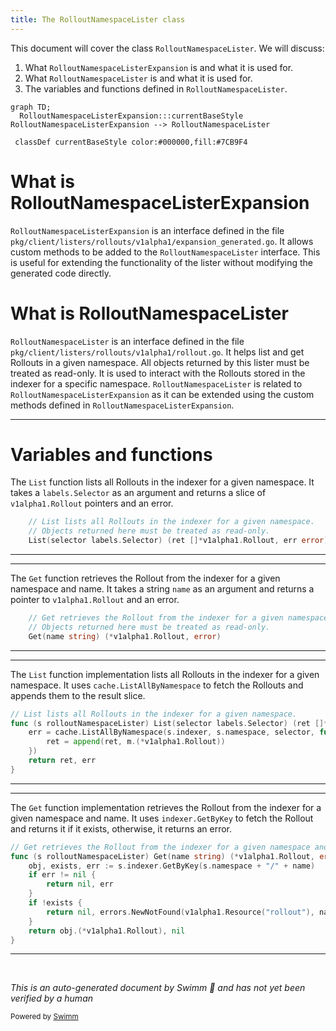```yaml
---
title: The RolloutNamespaceLister class
---
```

This document will cover the class `RolloutNamespaceLister`. We will discuss:

1. What `RolloutNamespaceListerExpansion` is and what it is used for.
2. What `RolloutNamespaceLister` is and what it is used for.
3. The variables and functions defined in `RolloutNamespaceLister`.

```mermaid
graph TD;
  RolloutNamespaceListerExpansion:::currentBaseStyle
RolloutNamespaceListerExpansion --> RolloutNamespaceLister

 classDef currentBaseStyle color:#000000,fill:#7CB9F4
```

# What is RolloutNamespaceListerExpansion

`RolloutNamespaceListerExpansion` is an interface defined in the file `pkg/client/listers/rollouts/v1alpha1/expansion_generated.go`. It allows custom methods to be added to the `RolloutNamespaceLister` interface. This is useful for extending the functionality of the lister without modifying the generated code directly.

# What is RolloutNamespaceLister

`RolloutNamespaceLister` is an interface defined in the file `pkg/client/listers/rollouts/v1alpha1/rollout.go`. It helps list and get Rollouts in a given namespace. All objects returned by this lister must be treated as read-only. It is used to interact with the Rollouts stored in the indexer for a specific namespace. `RolloutNamespaceLister` is related to `RolloutNamespaceListerExpansion` as it can be extended using the custom methods defined in `RolloutNamespaceListerExpansion`.

<SwmSnippet path="/pkg/client/listers/rollouts/v1alpha1/rollout.go" line="65" repo-id="Z2l0aHViJTNBJTNBaW50dWl0LWFyZ28tcm9sbG91dHMtZGVtbyUzQSUzQVN3aW1tLURlbW8=">

---

# Variables and functions

The `List` function lists all Rollouts in the indexer for a given namespace. It takes a `labels.Selector` as an argument and returns a slice of `v1alpha1.Rollout` pointers and an error.

```go
	// List lists all Rollouts in the indexer for a given namespace.
	// Objects returned here must be treated as read-only.
	List(selector labels.Selector) (ret []*v1alpha1.Rollout, err error)
```

---

</SwmSnippet>

<SwmSnippet path="/pkg/client/listers/rollouts/v1alpha1/rollout.go" line="68" repo-id="Z2l0aHViJTNBJTNBaW50dWl0LWFyZ28tcm9sbG91dHMtZGVtbyUzQSUzQVN3aW1tLURlbW8=">

---

The `Get` function retrieves the Rollout from the indexer for a given namespace and name. It takes a string `name` as an argument and returns a pointer to `v1alpha1.Rollout` and an error.

```go
	// Get retrieves the Rollout from the indexer for a given namespace and name.
	// Objects returned here must be treated as read-only.
	Get(name string) (*v1alpha1.Rollout, error)
```

---

</SwmSnippet>

<SwmSnippet path="/pkg/client/listers/rollouts/v1alpha1/rollout.go" line="81" repo-id="Z2l0aHViJTNBJTNBaW50dWl0LWFyZ28tcm9sbG91dHMtZGVtbyUzQSUzQVN3aW1tLURlbW8=">

---

The `List` function implementation lists all Rollouts in the indexer for a given namespace. It uses `cache.ListAllByNamespace` to fetch the Rollouts and appends them to the result slice.

```go
// List lists all Rollouts in the indexer for a given namespace.
func (s rolloutNamespaceLister) List(selector labels.Selector) (ret []*v1alpha1.Rollout, err error) {
	err = cache.ListAllByNamespace(s.indexer, s.namespace, selector, func(m interface{}) {
		ret = append(ret, m.(*v1alpha1.Rollout))
	})
	return ret, err
}
```

---

</SwmSnippet>

<SwmSnippet path="/pkg/client/listers/rollouts/v1alpha1/rollout.go" line="89" repo-id="Z2l0aHViJTNBJTNBaW50dWl0LWFyZ28tcm9sbG91dHMtZGVtbyUzQSUzQVN3aW1tLURlbW8=">

---

The `Get` function implementation retrieves the Rollout from the indexer for a given namespace and name. It uses `indexer.GetByKey` to fetch the Rollout and returns it if it exists, otherwise, it returns an error.

```go
// Get retrieves the Rollout from the indexer for a given namespace and name.
func (s rolloutNamespaceLister) Get(name string) (*v1alpha1.Rollout, error) {
	obj, exists, err := s.indexer.GetByKey(s.namespace + "/" + name)
	if err != nil {
		return nil, err
	}
	if !exists {
		return nil, errors.NewNotFound(v1alpha1.Resource("rollout"), name)
	}
	return obj.(*v1alpha1.Rollout), nil
}
```

---

</SwmSnippet>

&nbsp;

*This is an auto-generated document by Swimm 🌊 and has not yet been verified by a human*

<SwmMeta version="3.0.0"><sup>Powered by [Swimm](https://staging.swimm.cloud/)</sup></SwmMeta>
